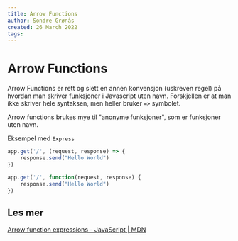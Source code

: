 ```yaml
---
title: Arrow Functions
author: Sondre Grønås
created: 26 March 2022
tags: 
---
```

# Arrow Functions
Arrow Functions er rett og slett en annen konvensjon (uskreven regel) på hvordan man skriver funksjoner i Javascript uten navn. Forskjellen er at man ikke skriver hele syntaksen, men heller bruker `=>` symbolet.

Arrow functions brukes mye til "anonyme funksjoner", som er funksjoner uten navn.

Eksempel med `Express`	
```js
app.get('/', (request, response) => {
	response.send("Hello World")
})

app.get('/', function(request, response) {
	response.send("Hello World")
})
```

## Les mer
[Arrow function expressions - JavaScript | MDN](https://developer.mozilla.org/en-US/docs/Web/JavaScript/Reference/Functions/Arrow_functions)